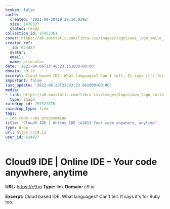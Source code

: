 ```yaml
---
broken: false
cache:
  created: '2021-09-20T19:28:14.039Z'
  size: 1470327
  status: ready
collection_id: 17452361
cover: https://a0.awsstatic.com/libra-css/images/logos/aws_logo_smile_179x109.png
creator_ref:
  _id: 624427
  avatar: ''
  email: ''
  name: pitosalas
date: '2021-04-06T13:40:23.151000+00:00'
domain: c9.io
excerpt: Cloud based IDE. What languages? Can't tell. It says it's for Ruby too.
important: false
last_update: '2022-06-23T22:43:23.861000+00:00'
media:
- link: https://a0.awsstatic.com/libra-css/images/logos/aws_logo_smile_179x109.png
  type: image
raindrop_id: 257322876
raindrop_type: link
tags:
- ide code ruby programming
title: "Cloud9 IDE | Online IDE \u2013 Your code anywhere, anytime"
type: drop
url: https://c9.io
user_id: 624427
---
```


# Cloud9 IDE | Online IDE – Your code anywhere, anytime

**URL:** https://c9.io
**Type:** link
**Domain:** c9.io

**Excerpt:** Cloud based IDE. What languages? Can't tell. It says it's for Ruby too.
